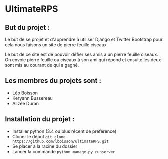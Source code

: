 # UltimateRPS

## But du projet :
Le but de se projet et d'apprendre à utiliser Django et Twitter Bootstrap pour cela nous faisons un site de pierre feuille ciseaux.

Le but de ce site est de pouvoir défier ses amis à un pierre feuille ciseaux. On envoie pierre feuille ou ciseaux à son ami qui répond et ensuite les deux sont mis au courant de qui a gagné.

## Les membres du projets sont :
* Léo Boisson
* Keryann Bussereau
* Alizée Duran

## Installation du projet :
* Installer python (3.4 ou plus récent de préférence)
* Cloner le dépot `git clone https://github.com/lboisson/ultimateRPS.git`
* Se placer à la racine du dossier
* Lancer la commande `python manage.py runserver`
